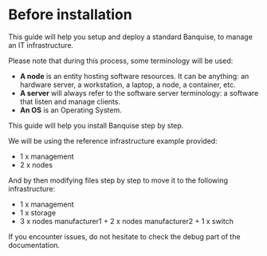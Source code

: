 # Before installation

This guide will help you setup and deploy a standard Banquise, to manage an IT infrastructure.

Please note that during this process, some terminology will be used:

* **A node** is an entity hosting software resources. It can be anything: an hardware server, a workstation, a laptop, a node, a container, etc.
* **A server** will always refer to the software server terminology: a software that listen and manage clients.
* **An OS** is an Operating System.

This guide will help you install Banquise step by step.

We will be using the reference infrastructure example provided:

- 1 x management
- 2 x nodes

And by then modifying files step by step to move it to the following infrastructure:

- 1 x management
- 1 x storage
- 3 x nodes manufacturer1 + 2 x nodes manufacturer2 + 1 x switch

If you encounter issues, do not hesitate to check the debug part of the documentation.
